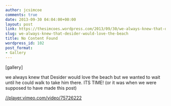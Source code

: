 ```yaml
---
author: jcsimcoe
comments: true
date: 2013-09-30 04:04:00+00:00
layout: post
link: https://thesimcoes.wordpress.com/2013/09/30/we-always-knew-that-desider-would-love-the-beach/
slug: we-always-knew-that-desider-would-love-the-beach
title: No Content Found
wordpress_id: 102
post_format:
- Gallery
---
```


[gallery]


we always knew that Desider would love the beach but we wanted to wait until he could walk to take him there. ITS TIME! (or it was when we were supposed to have made this post)




[//player.vimeo.com/video/75726222](//player.vimeo.com/video/75726222)
